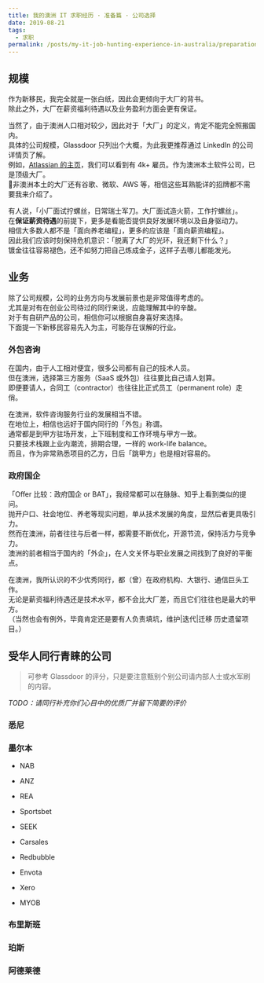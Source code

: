 ```yaml
---
title: 我的澳洲 IT 求职经历 · 准备篇 · 公司选择
date: 2019-08-21
tags:
  - 求职
permalink: /posts/my-it-job-hunting-experience-in-australia/preparation/companies-of-choice.html
---
```


## 规模

作为新移民，我完全就是一张白纸，因此会更倾向于大厂的背书。  
除此之外，大厂在薪资福利待遇以及业务盈利方面会更有保证。

当然了，由于澳洲人口相对较少，因此对于「大厂」的定义，肯定不能完全照搬国内。  
具体的公司规模，Glassdoor 只列出个大概，为此我更推荐通过 LinkedIn 的公司详情页了解。  
例如，[Atlassian 的主页](https://www.linkedin.com/company/atlassian)，我们可以看到有 4k+ 雇员。作为澳洲本土软件公司，已是顶级大厂。  
非澳洲本土的大厂还有谷歌、微软、AWS 等，相信这些耳熟能详的招牌都不需要我来介绍了。

有人说，「小厂面试拧螺丝，日常瑞士军刀。大厂面试造火箭，工作拧螺丝」。  
在**保证薪资待遇**的前提下，更多是看能否提供良好发展环境以及自身驱动力。  
相信大多数人都不是「面向养老编程」，更多的应该是「面向薪资编程」。  
因此我们应该时刻保持危机意识：「脱离了大厂的光环，我还剩下什么？」  
镀金往往容易褪色，还不如努力把自己炼成金子，这样子去哪儿都能发光。

## 业务

除了公司规模，公司的业务方向与发展前景也是非常值得考虑的。  
尤其是对有在创业公司待过的同行来说，应能理解其中的辛酸。  
对于有自研产品的公司，相信你可以根据自身喜好来选择。  
下面提一下新移民容易先入为主，可能存在误解的行业。

### 外包咨询

在国内，由于人工相对便宜，很多公司都有自己的技术人员。  
但在澳洲，选择第三方服务（SaaS 或外包）往往要比自己请人划算。  
即便要请人，合同工（contractor）也往往比正式员工（permanent role）走俏。

在澳洲，软件咨询服务行业的发展相当不错。  
在地位上，相信也远好于国内同行的「外包」称谓。  
通常都是到甲方驻场开发，上下班制度和工作环境与甲方一致。  
只要技术栈跟上业内潮流，排期合理，一样的 work-life balance。  
而且，作为非常熟悉项目的乙方，日后「跳甲方」也是相对容易的。

### 政府国企

「Offer 比较：政府国企 or BAT」，我经常都可以在脉脉、知乎上看到类似的提问。  
抛开户口、社会地位、养老等现实问题，单从技术发展的角度，显然后者更具吸引力。  
然而在澳洲，前者往往与后者一样，都需要不断优化，开源节流，保持活力与竞争力。  
澳洲的前者相当于国内的「外企」，在人文关怀与职业发展之间找到了良好的平衡点。

在澳洲，我所认识的不少优秀同行，都（曾）在政府机构、大银行、通信巨头工作。  
无论是薪资福利待遇还是技术水平，都不会比大厂差，而且它们往往也是最大的甲方。  
（当然也会有例外，毕竟肯定还是要有人负责填坑，维护|迭代|迁移 历史遗留项目。）

## 受华人同行青睐的公司

> 可参考 Glassdoor 的评分，只是要注意甄别个别公司请内部人士或水军刷的内容。

*TODO：请同行补充你们心目中的优质厂并留下简要的评价*

### 悉尼

### 墨尔本

* NAB

* ANZ

* REA

* Sportsbet

* SEEK

* Carsales

* Redbubble

* Envota

* Xero

* MYOB

### 布里斯班

### 珀斯

### 阿德莱德
